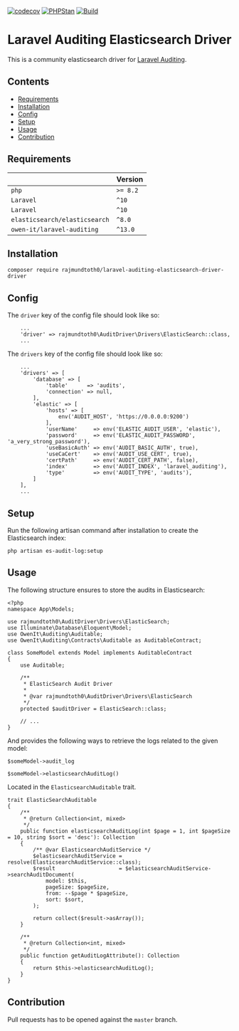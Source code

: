 [![codecov](https://codecov.io/gh/rajmundtoth0/laravel-auditing-elasticsearch-driver/graph/badge.svg?token=X6X3UEP77B)](https://codecov.io/gh/rajmundtoth0/laravel-auditing-elasticsearch-driver)
[![PHPStan](https://img.shields.io/badge/PHPStan-Level%209-brightgreen.svg?style=flat&logo=php)](https://shields.io/#/)
[![Build](https://github.com/rajmundtoth0/laravel-auditing-elasticsearch-driver/actions/workflows/php.yml/badge.svg)](https://github.com/rajmundtoth0/laravel-auditing-elasticsearch-driver/actions/workflows/php.yml)

# Laravel Auditing Elasticsearch Driver

This is a community elasticsearch driver for [Laravel Auditing](https://laravel-auditing.com/).

## Contents

* [Requirements](#requirements)
* [Installation](#installation)
* [Config](#config)
* [Setup](#setup)
* [Usage](#usage)
* [Contribution](#contribution)

## Requirements

|   | Version |
| ------------- | ------------- |
| `php`  |  `>= 8.2`  |
| `Laravel`  | `^10`  |
| `Laravel`  | `^10`  |
| `elasticsearch/elasticsearch`  | `^8.0`  |
| `owen-it/laravel-auditing`  | `^13.0`  |

## Installation

```
composer require rajmundtoth0/laravel-auditing-elasticsearch-driver-driver
```

## Config

The `driver` key of the config file should look like so:

```
    ...
    'driver' => rajmundtoth0\AuditDriver\Drivers\ElasticSearch::class,
    ...
```

The `drivers` key of the config file should look like so:

```
    ...
    'drivers' => [
        'database' => [
            'table'      => 'audits',
            'connection' => null,
        ],
        'elastic' => [
            'hosts' => [
                env('AUDIT_HOST', 'https://0.0.0.0:9200')
            ],
            'userName'     => env('ELASTIC_AUDIT_USER', 'elastic'),
            'password'     => env('ELASTIC_AUDIT_PASSWORD', 'a_very_strong_password'),
            'useBasicAuth' => env('AUDIT_BASIC_AUTH', true),
            'useCaCert'    => env('AUDIT_USE_CERT', true),
            'certPath'     => env('AUDIT_CERT_PATH', false),
            'index'        => env('AUDIT_INDEX', 'laravel_auditing'),
            'type'         => env('AUDIT_TYPE', 'audits'),
        ]
    ],
    ...
```

## Setup

Run the following artisan command after installation  to create the Elasticsearch index:
  
`php artisan es-audit-log:setup` 

## Usage

The following structure ensures to store the audits in Elasticsearch:

```
<?php
namespace App\Models;

use rajmundtoth0\AuditDriver\Drivers\ElasticSearch;
use Illuminate\Database\Eloquent\Model;
use OwenIt\Auditing\Auditable;
use OwenIt\Auditing\Contracts\Auditable as AuditableContract;

class SomeModel extends Model implements AuditableContract
{
    use Auditable;

    /**
     * ElasticSearch Audit Driver
     *
     * @var rajmundtoth0\AuditDriver\Drivers\ElasticSearch
     */
    protected $auditDriver = ElasticSearch::class;

    // ...
}
```

And provides the following ways to retrieve the logs related to the given model:
  
`$someModel->audit_log`
  
`$someModel->elasticsearchAuditLog()`

Located in the `ElasticsearchAuditable` trait.
```
trait ElasticSearchAuditable
{
    /**
     * @return Collection<int, mixed>
     */
    public function elasticsearchAuditLog(int $page = 1, int $pageSize = 10, string $sort = 'desc'): Collection
    {
        /** @var ElasticsearchAuditService */
        $elasticsearchAuditService = resolve(ElasticsearchAuditService::class);
        $result                    = $elasticsearchAuditService->searchAuditDocument(
            model: $this,
            pageSize: $pageSize,
            from: --$page * $pageSize,
            sort: $sort,
        );

        return collect($result->asArray());
    }

    /**
     * @return Collection<int, mixed>
     */
    public function getAuditLogAttribute(): Collection
    {
        return $this->elasticsearchAuditLog();
    }
}
```

## Contribution

Pull requests has  to be opened against the `master` branch.
